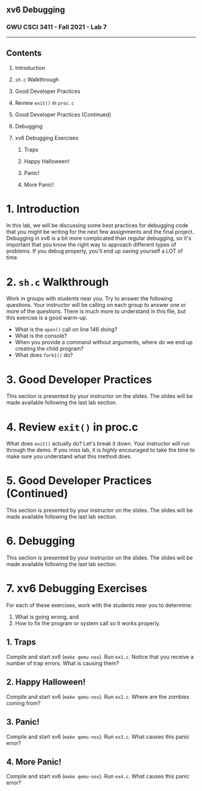 ## xv6 Debugging

### GWU CSCI 3411 - Fall 2021 - Lab 7

---

## Contents

1.  Introduction

2.  `sh.c` Walkthrough

3.  Good Developer Practices

4.  Review `exit()` in `proc.c`

5.  Good Developer Practices (Continued)

6.  Debugging

7.  xv6 Debugging Exercises

    1.  Traps

    2.  Happy Halloween!

    3.  Panic!

    4.  More Panic!

# 1. Introduction

In this lab, we will be discussing some best practices for debugging code that you might be writing for the next few assignments and the final project. Debugging in xv6 is a bit more complicated than regular debugging, so it's important that you know the right way to approach different types of problems. If you debug properly, you'll end up saving yourself a LOT of time.

# 2. `sh.c` Walkthrough

Work in groups with students near you. Try to answer the following questions. Your instructor will be calling on each group to answer one or more of the questions. There is much more to understand in this file, but this exercise is a good warm-up.

*   What is the `open()` call on line 146 doing?
*   What is the console?
*   When you provide a command without arguments, where do we end up creating the child program?
*   What does `fork1()` do?

# 3. Good Developer Practices

This section is presented by your instructor on the slides. The slides will be made available following the last lab section.

# 4. Review `exit()` in proc.c

What does `exit()` actually do? Let's break it down. Your instructor will run through the demo. If you miss lab, it is *highly* encouraged to take the time to make sure you understand what this method does.

# 5. Good Developer Practices (Continued)

This section is presented by your instructor on the slides. The slides will be made available following the last lab section.

# 6. Debugging

This section is presented by your instructor on the slides. The slides will be made available following the last lab section.

# 7. xv6 Debugging Exercises

For each of these exercises, work with the students near you to determine:

1.  What is going wrong, and
2.  How to fix the program or system call so it works properly.

## 1. Traps

Compile and start xv6 (`make qemu-nox`). Run `ex1.c`. Notice that you receive a number of trap errors. What is causing them?

## 2. Happy Halloween!

Compile and start xv6 (`make qemu-nox`). Run `ex2.c`. Where are the zombies coming from?

## 3. Panic!

Compile and start xv6 (`make qemu-nox`). Run `ex3.c`. What causes this panic error?

## 4. More Panic!

Compile and start xv6 (`make qemu-nox`). Run `ex4.c`. What causes this panic error?
